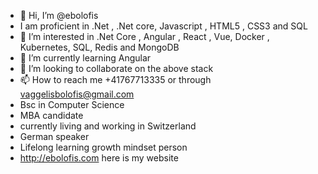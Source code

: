 - 👋 Hi, I’m @ebolofis
- I am proficient in .Net , .Net core, Javascript , HTML5 , CSS3 and SQL
- 👀 I’m interested in .Net Core , Angular , React , Vue, Docker , Kubernetes, SQL, Redis and MongoDB
- 🌱 I’m currently learning Angular 
- 💞️ I’m looking to collaborate on the above stack
- 📫 How to reach me +41767713335 or through vaggelisbolofis@gmail.com
- Bsc in Computer Science 
- MBA candidate
- currently living and working in Switzerland
- German speaker
- Lifelong learning growth mindset person
- http://ebolofis.com here is my website 


<!---
ebolofis/ebolofis is a ✨ special ✨ repository because its `README.md` (this file) appears on your GitHub profile.
You can click the Preview link to take a look at your changes.
--->

